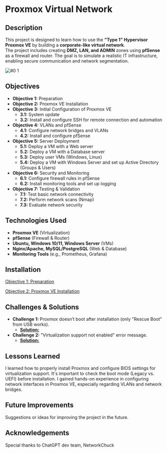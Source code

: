 # **Proxmox Virtual Network**

## **Description**
This project is designed to learn how to use the **"Type 1" Hypervisor Proxmox VE** by building a **corporate-like virtual network**.  
The project includes creating **DMZ, LAN, and ADMIN** zones using **pfSense** as a firewall and router.
The goal is to simulate a realistic IT infrastructure, enabling secure communication and network segmentation.

![#0 1](https://github.com/user-attachments/assets/aa3bc070-f3a0-4e48-83a3-17f38b9c4880)



## **Objectives**
- **Objective 1:** Preparation  
- **Objective 2:** Proxmox VE Installation  
- **Objective 3:** Initial Configuration of Proxmox VE  
  - **3.1:** System update  
  - **3.2:** Install and configure SSH for remote connection and automation  
- **Objective 4:** VLANs and pfSense  
  - **4.1:** Configure network bridges and VLANs  
  - **4.2:** Install and configure pfSense  
- **Objective 5:** Server Deployment  
  - **5.1:** Deploy a VM with a Web server  
  - **5.2:** Deploy a VM with a Database server  
  - **5.3:** Deploy user VMs (Windows, Linux)  
  - **5.4:** Deploy a VM with Windows Server and set up Active Directory (Groups & Users)  
- **Objective 6:** Security and Monitoring  
  - **6.1:** Configure firewall rules in pfSense  
  - **6.2:** Install monitoring tools and set up logging  
- **Objective 7:** Testing & Validation  
  - **7.1:** Test basic network connectivity  
  - **7.2:** Perform network scans (Nmap)  
  - **7.3:** Evaluate network security  

## **Technologies Used**
- **Proxmox VE** (Virtualization)  
- **pfSense** (Firewall & Router)  
- **Ubuntu, Windows 10/11, Windows Server** (VMs)  
- **Nginx/Apache, MySQL/PostgreSQL** (Web & Database)  
- **Monitoring Tools** (e.g., Prometheus, Grafana)  


## Installation
[Objective 1: Preparation](https://github.com/sapan322/Cybersecurity-Portfolio/tree/main/Project%20Proxmox-Virtual-Network%20/Objective_1)

[Objective 2: Proxmox VE Installation](https://github.com/sapan322/Cybersecurity-Portfolio/tree/main/Project%20Proxmox-Virtual-Network%20/Objective_2)
## Challenges & Solutions

- **Challenge 1:** Proxmox doesn’t boot after installation (only "Rescue Boot" from USB works).
    - [**Solution:**](https://github.com/sapan322/Cybersecurity-Portfolio/tree/main/Project%20Proxmox-Virtual-Network%20/Objective_2#problem-1-proxmox-doesnt-boot-after-installation-only-rescue-boot-from-usb-works)
- **Challenge 2:** "Virtualization support not enabled" error message.
    - [**Solution:**](https://github.com/sapan322/Cybersecurity-Portfolio/tree/main/Project%20Proxmox-Virtual-Network%20/Objective_2#problem-2-virtualization-support-not-enabled-error-message)

## Lessons Learned
I learned how to properly install Proxmox and configure BIOS settings for virtualization support.
It's important to check the boot mode (Legacy vs. UEFI) before installation.
I gained hands-on experience in configuring network interfaces in Proxmox VE, especially regarding VLANs and network bridges.


## Future Improvements

Suggestions or ideas for improving the project in the future.

## Acknowledgements
Special thanks to ChatGPT dev team, NetworkChuck
